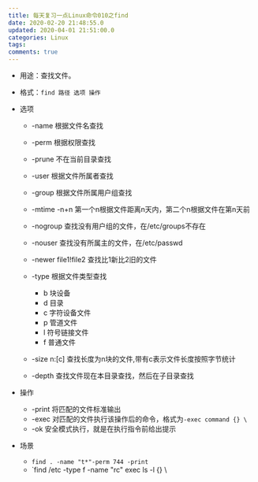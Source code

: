 ```yaml
---
title: 每天复习一点Linux命令010之find
date: 2020-02-20 21:48:55.0
updated: 2020-04-01 21:51:00.0
categories: Linux
tags: 
comments: true
---
```




- 用途：查找文件。

- 格式：`find 路径 选项 操作`

- 选项

  - -name 根据文件名查找
  - -perm 根据权限查找
  - -prune 不在当前目录查找
  - -user 根据文件所属者查找
  - -group 根据文件所属用户组查找
  - -mtime -n+n 第一个n根据文件距离n天内，第二个n根据文件在第n天前
  - -nogroup 查找没有用户组的文件，在/etc/groups不存在
  - -nouser 查找没有所属主的文件，在/etc/passwd
  - -newer file1!file2 查找比1新比2旧的文件
  - -type 根据文件类型查找
    - b 块设备
    - d 目录
    - c 字符设备文件
    - p 管道文件
    - l  符号链接文件
    - f  普通文件

  - -size n:[c] 查找长度为n块的文件,带有c表示文件长度按照字节统计
  - -depth 查找文件现在本目录查找，然后在子目录查找

- 操作

  - -print 将匹配的文件标准输出
  - -exec 对匹配的文件执行该操作后的命令，格式为`-exec command {} \`
  - -ok 安全模式执行，就是在执行指令前给出提示

- 场景

  - `find . -name "t*"-perm 744 -print`
  - `find /etc -type f -name "rc" exec ls -l {} \